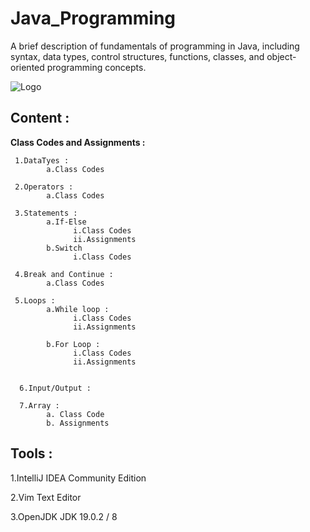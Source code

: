 # Java_Programming

A brief description of fundamentals of programming in Java, including syntax, data types, control structures, functions, classes, and object-oriented programming concepts.


![Logo](https://p92.com/binaries/content/gallery/p92website/jobs/java_banner.png)




## Content : 
**Class Codes and Assignments :**

     1.DataTyes :
            a.Class Codes
            
     2.Operators :
            a.Class Codes
            
     3.Statements : 
            a.If-Else
                  i.Class Codes
                  ii.Assignments
            b.Switch
                  i.Class Codes
            
     4.Break and Continue :
            a.Class Codes
     
     5.Loops :
            a.While loop :
                  i.Class Codes
                  ii.Assignments
    
            b.For Loop :
                  i.Class Codes
                  ii.Assignments
         
                  
      6.Input/Output :  
      
      7.Array : 
            a. Class Code
            b. Assignments
            
   
## Tools :

1.IntelliJ IDEA Community Edition

2.Vim Text Editor

3.OpenJDK JDK 19.0.2 / 8
          
 

